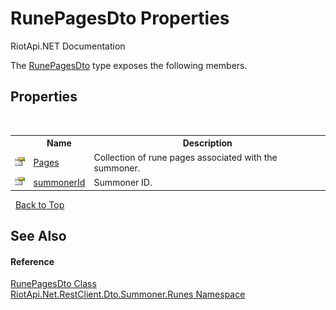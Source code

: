 # RunePagesDto Properties
RiotApi.NET Documentation 

The <a href="31d84f2b-ee06-1dd9-4116-79b71fbff510">RunePagesDto</a> type exposes the following members.


## Properties
&nbsp;<table><tr><th></th><th>Name</th><th>Description</th></tr><tr><td>![Public property](media/pubproperty.gif "Public property")</td><td><a href="818690f4-9895-f5cc-d934-accb74fc2bef">Pages</a></td><td>
Collection of rune pages associated with the summoner.</td></tr><tr><td>![Public property](media/pubproperty.gif "Public property")</td><td><a href="44edffc5-2fc7-ff70-82ec-2f3e0d154f80">summonerId</a></td><td>
Summoner ID.</td></tr></table>&nbsp;
<a href="#runepagesdto-properties">Back to Top</a>

## See Also


#### Reference
<a href="31d84f2b-ee06-1dd9-4116-79b71fbff510">RunePagesDto Class</a><br /><a href="e9a88602-23dd-5df4-2c06-3753e3f95d7e">RiotApi.Net.RestClient.Dto.Summoner.Runes Namespace</a><br />
